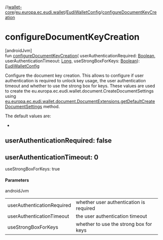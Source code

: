 //[wallet-core](../../../index.md)/[eu.europa.ec.eudi.wallet](../index.md)/[EudiWalletConfig](index.md)/[configureDocumentKeyCreation](configure-document-key-creation.md)

# configureDocumentKeyCreation

[androidJvm]\
fun [configureDocumentKeyCreation](configure-document-key-creation.md)(
userAuthenticationRequired: [Boolean](https://kotlinlang.org/api/latest/jvm/stdlib/kotlin/-boolean/index.html),
userAuthenticationTimeout: [Long](https://kotlinlang.org/api/latest/jvm/stdlib/kotlin/-long/index.html),
useStrongBoxForKeys: [Boolean](https://kotlinlang.org/api/latest/jvm/stdlib/kotlin/-boolean/index.html)): [EudiWalletConfig](index.md)

Configure the document key creation. This allows to configure if user authentication is required to
unlock key usage, the user authentication timeout and whether to use the strong box for keys. These
values are used to create the eu.europa.ec.eudi.wallet.document.CreateDocumentSettings
using [eu.europa.ec.eudi.wallet.document.DocumentExtensions.getDefaultCreateDocumentSettings](../../eu.europa.ec.eudi.wallet.document/-document-extensions/get-default-create-document-settings.md)
method.

The default values are:

-
userAuthenticationRequired: false
-
userAuthenticationTimeout: 0
-
useStrongBoxForKeys: true

#### Parameters

androidJvm

|                            |                                         |
|----------------------------|-----------------------------------------|
| userAuthenticationRequired | whether user authentication is required |
| userAuthenticationTimeout  | the user authentication timeout         |
| useStrongBoxForKeys        | whether to use the strong box for keys  |

